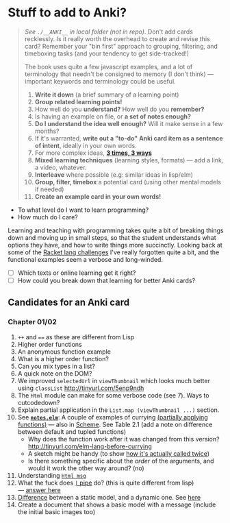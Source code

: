 # Stuff to add to Anki?

> _See `./__ANKI__` in local folder (not in repo)_. Don't add cards recklessly. Is it really worth the overhead to create and revise this card? Remember your "bin first" approach to grouping, filtering, and timeboxing tasks (and your tendency to get side-tracked!)
>
> The book uses quite a few javascript examples, and a lot of terminology that needn't be consigned to memory (I don't think) — important keywords and terminology could be useful.
>
> 1. **Write it down** (a brief summary of a learning point)
> 2. **Group related learning points!**
> 3. How well do you **understand?** How well do you **remember?**
> 4. Is having an example on file, or **a set of notes enough?**
> 5. **Do I understand the idea well enough?** Will it make sense in a few months?
> 6. If it's warranted, **write out a "to-do" Anki card item as a sentence of intent**, ideally in your own words.
> 7. For more complex ideas, **[3 times, 3 ways](https://github.com/badlydrawnrob/anki/issues/93)**
> 8. **Mixed learning techniques** (learning styles, formats) — add a link, a video, whatever.
> 9. **Interleave** where possible (e.g: similar ideas in lisp/elm)
> 10. **Group, filter, timebox** a potential card (using other mental models if needed)
> 11. **Create an example card in your own words!**

- To what level do I want to learn programming?
- How much do I care?

Learning and teaching with programming takes quite a bit of breaking things down and moving up in small steps, so that the student understands what options they have, and how to write things more succinctly. Looking back at some of the [Racket lang challenges](https://github.com/badlydrawnrob/racket-playground/issues/1) I've really forgotten quite a bit, and the functional examples seem a verbose and long-winded.

- [ ] Which texts or online learning get it right?
- [ ] How could you break down that learning for better Anki cards?

## Candidates for an Anki card

### Chapter 01/02

1. `++` and `==` as these are different from Lisp
2. Higher order functions
3. An anonymous function example
4. What is a higher order function?
5. Can you mix types in a list?
6. A quick note on the DOM?
7. We improved `selectedUrl` in `viewThumbnail` which looks much better using `classList` http://tinyurl.com/5enp9ndh
8. The `Html` module can make for some verbose code (see 7). Ways to cutcodedown?
9. Explain partial application in the `List.map (viewThumbnail ...)` section.
10. See **[`notes.elm`](https://github.com/badlydrawnrob/elm-playground/blob/8d168bd65fbd4fde7b8d428bb8a0f5dd9cd7dc70/elm-in-action/02/notes/notes.elm#L228)**: A couple of examples of currying [(partially applying functions)](https://www.codingexercises.com/guides/quickstart-elm-part-7) — also in [Scheme](http://tinyurl.com/scheme-lang-currying). See Table 2.1 (add a note on difference between default and tupled functions)
    - Why does the function work after it was changed from this version? http://tinyurl.com/elm-lang-before-currying
    - A sketch might be handy (to show [how it's actually called twice](https://livebook.manning.com/forum?p=1&comment=503513&page=1&product=rfeldman))
    - Is there something specific about the _order_ of the arguments, and would it work the other way around? (no)
11. Understanding [`Html msg`](http://tinyurl.com/elm-lang-html-msg)
12. What the fuck does [`|` pipe](https://github.com/badlydrawnrob/elm-playground/blob/eeec50661c2d3eaddb17862380895e7be658500d/elm-in-action/02/notes/notes.elm#L272) do? (this is quite different from lisp) — [answer here](https://elm-lang.org/docs/records#updating-records)
13. [Difference](https://github.com/badlydrawnrob/elm-playground/commit/5e8dcaf8a02ab3bd25a677280a42d7cc9648eaea#diff-cf788fcfa2aae55b8c1aa182e6a277971730a9d5203ef741f109f311a8c8c9ba) between a static model, and a dynamic one. See [here](https://elmprogramming.com/model-view-update-part-1.html)
14. Create a document that shows a basic model with a message (include the initial basic images too)
